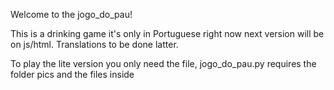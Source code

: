 Welcome to the jogo_do_pau!

This is a drinking game it's only in Portuguese right now next version will be on js/html. Translations to be done latter.

To play the lite version you only need the file, jogo_do_pau.py requires the folder pics and the files inside
